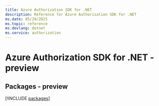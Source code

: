 ```yaml
---
title: Azure Authorization SDK for .NET
description: Reference for Azure Authorization SDK for .NET
ms.date: 05/29/2025
ms.topic: reference
ms.devlang: dotnet
ms.service: authorization
---
```

# Azure Authorization SDK for .NET - preview
## Packages - preview
[!INCLUDE [packages](authorization-index.md)]